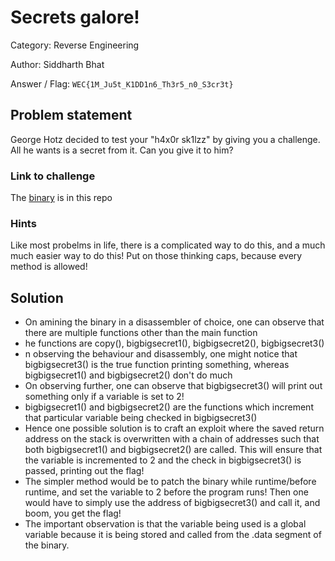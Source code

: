 # Secrets galore!

Category: Reverse Engineering

Author: Siddharth Bhat

Answer / Flag: `WEC{1M_Ju5t_K1DD1n6_Th3r5_n0_S3cr3t}`

## Problem statement
George Hotz decided to test your "h4x0r sk1lzz" by giving you a challenge. All he wants is a secret from it. Can you give it to him?

### Link to challenge 
The [binary](./chal1.2.o) is in this repo


### Hints
Like most probelms in life, there is a complicated way to do this, and a much much easier way to do this! Put on those thinking caps, because every method is allowed!

## Solution
* On amining the binary in a disassembler of choice, one can observe that there are multiple functions other than the main function
* he functions are copy(), bigbigsecret1(), bigbigsecret2(), bigbigsecret3()
* n observing the behaviour and disassembly, one might notice that bigbigsecret3() is the true function printing something, whereas bigbigsecret1() and bigbigsecret2() don't do much
* On observing further, one can observe that bigbigsecret3() will print out something only if a variable is set to 2!
* bigbigsecret1() and bigbigsecret2() are the functions which increment that particular variable being checked in bigbigsecret3()
* Hence one possible solution is to craft an exploit where the saved return address on the stack is overwritten with a chain of addresses such that both bigbigsecret1() and bigbigsecret2() are called. This will ensure that the variable is incremented to 2 and the check in bigbigsecret3() is passed, printing out the flag!
* The simpler method would be to patch the binary while runtime/before runtime, and set the variable to 2 before the program runs! Then one would have to simply use the address of bigbigsecret3() and call it, and boom, you get the flag!
* The important observation is that the variable being used is a global variable because it is being stored and called from the .data segment of the binary. 

